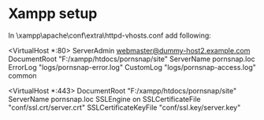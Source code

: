 # Xampp setup
In \xampp\apache\conf\extra\httpd-vhosts.conf add following:

<VirtualHost *:80>
    ServerAdmin webmaster@dummy-host2.example.com
    DocumentRoot "F:/xampp/htdocs/pornsnap/site"
    ServerName pornsnap.loc
    ErrorLog "logs/pornsnap-error.log"
    CustomLog "logs/pornsnap-access.log" common
</VirtualHost>

<VirtualHost *:443>
    DocumentRoot "F:/xampp/htdocs/pornsnap/site"
    ServerName pornsnap.loc
    SSLEngine on
    SSLCertificateFile "conf/ssl.crt/server.crt"
    SSLCertificateKeyFile "conf/ssl.key/server.key"
</VirtualHost>